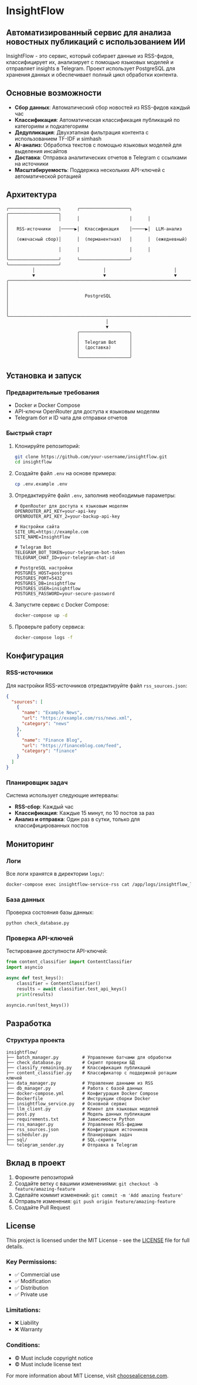 # InsightFlow

## Автоматизированный сервис для анализа новостных публикаций с использованием ИИ

InsightFlow - это сервис, который собирает данные из RSS-фидов, классифицирует их, анализирует с помощью языковых моделей и отправляет insights в Telegram. Проект использует PostgreSQL для хранения данных и обеспечивает полный цикл обработки контента.

## Основные возможности

- **Сбор данных**: Автоматический сбор новостей из RSS-фидов каждый час
- **Классификация**: Автоматическая классификация публикаций по категориям и подкатегориям
- **Дедупликация**: Двухэтапная фильтрация контента с использованием TF-IDF и simhash
- **AI-анализ**: Обработка текстов с помощью языковых моделей для выделения инсайтов
- **Доставка**: Отправка аналитических отчетов в Telegram с ссылками на источники
- **Масштабируемость**: Поддержка нескольких API-ключей с автоматической ротацией

## Архитектура

```
╭───────────────────╮      ╭───────────────────╮      ╭───────────────────╮
│                   │      │                   │      │                   │
│   RSS-источники   │─────▶│  Классификация    │─────▶│  LLM-анализ      │
│   (ежечасный сбор)│      │  (перманентная)   │      │  (ежедневный)     │
│                   │      │                   │      │                   │
╰───────────────────╯      ╰───────────────────╯      ╰───────────────────╯
          │                          │                          │
          ▼                          ▼                          ▼
╭───────────────────────────────────────────────────────────────────────────╮
│                                                                           │
│                             PostgreSQL                                    │
│                                                                           │
╰───────────────────────────────────────────────────────────────────────────╯
                                      │
                                      ▼
                           ╭───────────────────╮
                           │                   │
                           │  Telegram Bot     │
                           │  (доставка)       │
                           │                   │
                           ╰───────────────────╯
```

## Установка и запуск

### Предварительные требования

- Docker и Docker Compose
- API-ключи OpenRouter для доступа к языковым моделям
- Telegram бот и ID чата для отправки отчетов

### Быстрый старт

1. Клонируйте репозиторий:
   ```bash
   git clone https://github.com/your-username/insightflow.git
   cd insightflow
   ```

2. Создайте файл `.env` на основе примера:
   ```bash
   cp .env.example .env
   ```

3. Отредактируйте файл `.env`, заполнив необходимые параметры:
   ```
   # OpenRouter для доступа к языковым моделям
   OPENROUTER_API_KEY=your-api-key
   OPENROUTER_API_KEY_2=your-backup-api-key
   
   # Настройки сайта
   SITE_URL=https://example.com
   SITE_NAME=InsightFlow
   
   # Telegram Bot
   TELEGRAM_BOT_TOKEN=your-telegram-bot-token
   TELEGRAM_CHAT_ID=your-telegram-chat-id
   
   # PostgreSQL настройки
   POSTGRES_HOST=postgres
   POSTGRES_PORT=5432
   POSTGRES_DB=insightflow
   POSTGRES_USER=insightflow
   POSTGRES_PASSWORD=your-secure-password
   ```

4. Запустите сервис с Docker Compose:
   ```bash
   docker-compose up -d
   ```

5. Проверьте работу сервиса:
   ```bash
   docker-compose logs -f
   ```

## Конфигурация

### RSS-источники

Для настройки RSS-источников отредактируйте файл `rss_sources.json`:

```json
{
  "sources": [
    {
      "name": "Example News",
      "url": "https://example.com/rss/news.xml",
      "category": "news"
    },
    {
      "name": "Finance Blog",
      "url": "https://financeblog.com/feed",
      "category": "finance"
    }
  ]
}
```

### Планировщик задач

Система использует следующие интервалы:
- **RSS-сбор**: Каждый час
- **Классификация**: Каждые 15 минут, по 10 постов за раз
- **Анализ и отправка**: Один раз в сутки, только для классифицированных постов

## Мониторинг

### Логи

Все логи хранятся в директории `logs/`:

```bash
docker-compose exec insightflow-service-rss cat /app/logs/insightflow_latest.log
```

### База данных

Проверка состояния базы данных:

```bash
python check_database.py
```

### Проверка API-ключей

Тестирование доступности API-ключей:

```python
from content_classifier import ContentClassifier
import asyncio

async def test_keys():
    classifier = ContentClassifier()
    results = await classifier.test_api_keys()
    print(results)

asyncio.run(test_keys())
```

## Разработка

### Структура проекта

```
insightflow/
├── batch_manager.py         # Управление батчами для обработки
├── check_database.py        # Скрипт проверки БД
├── classify_remaining.py    # Классификация публикаций
├── content_classifier.py    # Классификатор с поддержкой ротации ключей
├── data_manager.py          # Управление данными из RSS
├── db_manager.py            # Работа с базой данных
├── docker-compose.yml       # Конфигурация Docker Compose
├── Dockerfile               # Инструкции сборки Docker
├── insightflow_service.py   # Основной сервис
├── llm_client.py            # Клиент для языковых моделей
├── post.py                  # Модель данных публикации
├── requirements.txt         # Зависимости Python
├── rss_manager.py           # Управление RSS-фидами
├── rss_sources.json         # Конфигурация источников
├── scheduler.py             # Планировщик задач
├── sql/                     # SQL-скрипты
└── telegram_sender.py       # Отправка в Telegram
```

## Вклад в проект

1. Форкните репозиторий
2. Создайте ветку с вашими изменениями: `git checkout -b feature/amazing-feature`
3. Сделайте коммит изменений: `git commit -m 'Add amazing feature'`
4. Отправьте изменения: `git push origin feature/amazing-feature`
5. Создайте Pull Request

## License

This project is licensed under the MIT License - see the [LICENSE](LICENSE) file for full details.

### Key Permissions:
- ✅ Commercial use
- ✅ Modification
- ✅ Distribution
- ✅ Private use

### Limitations:
- ❌ Liability
- ❌ Warranty

### Conditions:
- © Must include copyright notice
- © Must include license text

For more information about MIT License, visit [choosealicense.com](https://choosealicense.com/licenses/mit/).
